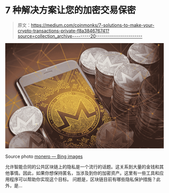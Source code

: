 # 7 种解决方案让您的加密交易保密

> 原文：<https://medium.com/coinmonks/7-solutions-to-make-your-crypto-transactions-private-f8a384676741?source=collection_archive---------20----------------------->

![](img/737a770dae35030896ab9189706caff5.png)

Source photo [monero — Bing images](https://www.bing.com/images/search?view=detailV2&ccid=XHjJQFjb&id=96B4C40DBDD4EBA87770C8FE389452786F5474E1&thid=OIP.XHjJQFjbrbOA-78_0Sfp1AHaE8&mediaurl=https%3a%2f%2fwww.newsbtc.com%2fwp-content%2fuploads%2f2018%2f06%2fmonero-xmr.jpg&cdnurl=https%3a%2f%2fth.bing.com%2fth%2fid%2fR.5c78c94058dbadb380fbbf3fd127e9d4%3frik%3d4XRUb3hSlDj%252byA%26pid%3dImgRaw%26r%3d0&exph=800&expw=1200&q=monero&simid=607999148388349288&FORM=IRPRST&ck=19C00428B972420EA9A5D68EBA21DA80&selectedIndex=3&ajaxhist=0&ajaxserp=0)

允许智能合同的公共区块链上的隐私是一个流行的话题。这关系到大量的金钱和其他事情。因此，如果你想保持匿名，当涉及到你的加密资产。这里有一些工具和应用程序可以帮助你实现这个目标。
问题是，区块链目前有哪些隐私保护措施？此外，是…